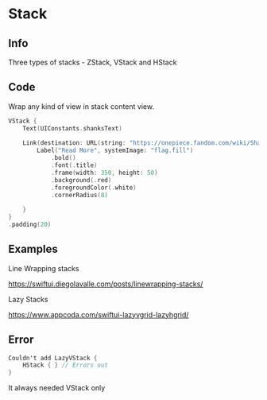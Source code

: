 # Stack

## Info

Three types of stacks - ZStack, VStack and HStack
## Code

Wrap any kind of view in stack content view.

```swift
VStack {
	Text(UIConstants.shanksText)
	
	Link(destination: URL(string: "https://onepiece.fandom.com/wiki/Shanks")!) {
		Label("Read More", systemImage: "flag.fill")
			.bold()
			.font(.title)
			.frame(width: 350, height: 50)
			.background(.red)
			.foregroundColor(.white)
			.cornerRadius(8)
	
	}	
}
.padding(20)
```

## Examples

Line Wrapping stacks

https://swiftui.diegolavalle.com/posts/linewrapping-stacks/


Lazy Stacks

https://www.appcoda.com/swiftui-lazyvgrid-lazyhgrid/

## Error



```swift
Couldn't add LazyVStack { 
	HStack { } // Errors out
}
```
It always needed VStack only 